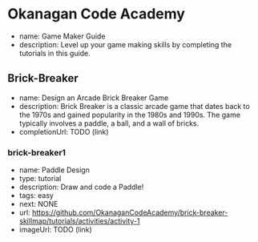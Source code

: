 # Okanagan Code Academy
* name: Game Maker Guide
* description: Level up your game making skills by completing the tutorials in this guide.

## Brick-Breaker
* name: Design an Arcade Brick Breaker Game
* description: Brick Breaker is a classic arcade game that dates back to the 1970s and gained popularity in the 1980s and 1990s. The game typically involves a paddle, a ball, and a wall of bricks.
* completionUrl: TODO (link)

### brick-breaker1

* name: Paddle Design
* type: tutorial
* description: Draw and code a Paddle!
* tags: easy
* next: NONE
* url: https://github.com/OkanaganCodeAcademy/brick-breaker-skillmap/tutorials/activities/activity-1
* imageUrl: TODO (link)

